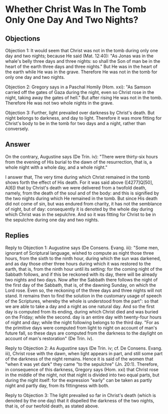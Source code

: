 # Whether Christ Was In The Tomb Only One Day And Two Nights?

## Objections

Objection 1: It would seem that Christ was not in the tomb during only one day and two nights; because He said (Mat. 12:40): "As Jonas was in the whale's belly three days and three nights: so shall the Son of man be in the heart of the earth three days and three nights." But He was in the heart of the earth while He was in the grave. Therefore He was not in the tomb for only one day and two nights.

Objection 2: Gregory says in a Paschal Homily (Hom. xxi): "As Samson carried off the gates of Gaza during the night, even so Christ rose in the night, taking away the gates of hell." But after rising He was not in the tomb. Therefore He was not two whole nights in the grave.

Objection 3: Further, light prevailed over darkness by Christ's death. But night belongs to darkness, and day to light. Therefore it was more fitting for Christ's body to be in the tomb for two days and a night, rather than conversely.

## Answer

On the contrary, Augustine says (De Trin. iv): "There were thirty-six hours from the evening of His burial to the dawn of the resurrection, that is, a whole night with a whole day, and a whole night."

I answer that, The very time during which Christ remained in the tomb shows forth the effect of His death. For it was said above ([4277]Q[50], A[6]) that by Christ's death we were delivered from a twofold death, namely, from the death of the soul and of the body: and this is signified by the two nights during which He remained in the tomb. But since His death did not come of sin, but was endured from charity, it has not the semblance of night, but of day: consequently it is denoted by the whole day during which Christ was in the sepulchre. And so it was fitting for Christ to be in the sepulchre during one day and two nights.

## Replies

Reply to Objection 1: Augustine says (De Consens. Evang. iii): "Some men, ignorant of Scriptural language, wished to compute as night those three hours, from the sixth to the ninth hour, during which the sun was darkened, and as day those other three hours during which it was restored to the earth, that is, from the ninth hour until its setting: for the coming night of the Sabbath follows, and if this be reckoned with its day, there will be already two nights and two days. Now after the Sabbath there follows the night of the first day of the Sabbath, that is, of the dawning Sunday, on which the Lord rose. Even so, the reckoning of the three days and three nights will not stand. It remains then to find the solution in the customary usage of speech of the Scriptures, whereby the whole is understood from the part": so that we are able to take a day and a night as one natural day. And so the first day is computed from its ending, during which Christ died and was buried on the Friday; while the second. day is an entire day with twenty-four hours of night and day; while the night following belongs to the third day. "For as the primitive days were computed from light to night on account of man's future fall, so these days are computed from the darkness to the daylight on account of man's restoration" (De Trin. iv).

Reply to Objection 2: As Augustine says (De Trin. iv; cf. De Consens. Evang. iii), Christ rose with the dawn, when light appears in part, and still some part of the darkness of the night remains. Hence it is said of the women that "when it was yet dark" they came "to the sepulchre" (Jn. 20:1). Therefore, in consequence of this darkness, Gregory says (Hom. xxi) that Christ rose in the middle of the night, not that night is divided into two equal parts, but during the night itself: for the expression "early" can be taken as partly night and partly day, from its fittingness with both.

Reply to Objection 3: The light prevailed so far in Christ's death (which is denoted by the one day) that it dispelled the darkness of the two nights, that is, of our twofold death, as stated above.